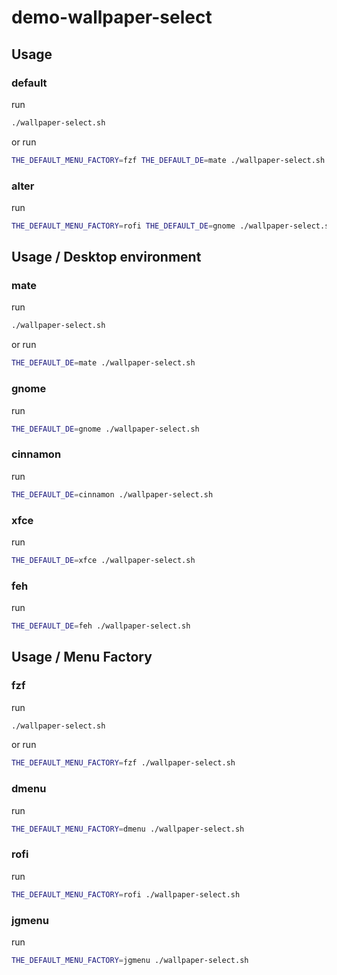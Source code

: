 

# demo-wallpaper-select


## Usage


### default

run

``` sh
./wallpaper-select.sh
```

or run

``` sh
THE_DEFAULT_MENU_FACTORY=fzf THE_DEFAULT_DE=mate ./wallpaper-select.sh
```

### alter

run

``` sh
THE_DEFAULT_MENU_FACTORY=rofi THE_DEFAULT_DE=gnome ./wallpaper-select.sh
```


## Usage / Desktop environment

### mate

run

``` sh
./wallpaper-select.sh
```

or run

``` sh
THE_DEFAULT_DE=mate ./wallpaper-select.sh
```


### gnome

run

``` sh
THE_DEFAULT_DE=gnome ./wallpaper-select.sh
```


### cinnamon

run

``` sh
THE_DEFAULT_DE=cinnamon ./wallpaper-select.sh
```


### xfce

run

``` sh
THE_DEFAULT_DE=xfce ./wallpaper-select.sh
```


### feh

run

``` sh
THE_DEFAULT_DE=feh ./wallpaper-select.sh
```

## Usage / Menu Factory


### fzf

run

``` sh
./wallpaper-select.sh
```

or run

``` sh
THE_DEFAULT_MENU_FACTORY=fzf ./wallpaper-select.sh
```

### dmenu

run

``` sh
THE_DEFAULT_MENU_FACTORY=dmenu ./wallpaper-select.sh
```

### rofi

run

``` sh
THE_DEFAULT_MENU_FACTORY=rofi ./wallpaper-select.sh
```

### jgmenu

run

``` sh
THE_DEFAULT_MENU_FACTORY=jgmenu ./wallpaper-select.sh
```
